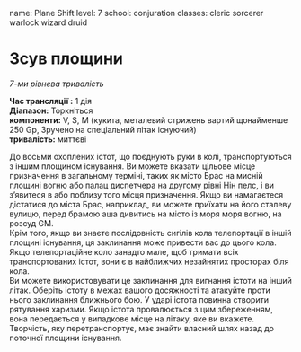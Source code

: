 name: Plane Shift level: 7 school: conjuration classes: cleric sorcerer warlock wizard druid

# Зсув площини
_7-ми рівнева тривалість_

**Час трансляції :** 1 дія    
**Діапазон:** Торкніться    
**компоненти:** V, S, М (кукита, металевий стрижень вартий щонайменше 250 Gp, Зручено на спеціальний літак існуючий)    
**тривалість:** миттєві

До восьми охоплених істот, що поєднують руки в колі, транспортуються з іншим площином існування. Ви можете вказати цільове місце призначення в загальному терміні, таких як місто Брас на мисній площині вогню або палац диспетчера на другому рівні Нін пелс, і ви з’явитеся в або поблизу того місця призначення. Якщо ви намагаєтеся дістатися до міста Брас, наприклад, ви можете приїхати на його сталеву вулицю, перед брамою аша дивитись на місто із моря моря вогню, на розсуд GM.    
Крім того, якщо ви знаєте послідовність сигілів кола телепортації в іншій площині існування, ця заклинання може привести вас до цього кола. Якщо телепортаційне коло занадто мале, щоб тримати всіх транспортованих істот, вони є в найближчих незайнятих просторах біля кола.    
Ви можете використовувати це заклинання для вигнання істоти на інший літак. Оберіть істоту в межах вашого досяжності та атакуйте проти нього заклинання ближнього бою. У ударі істота повинна створити рятування харизми. Якщо істота провалюється з цим збереженням, вона передається у випадкове місце на літаку, яке ви вкажете. Творчість, яку перетранспортує, має знайти власний шлях назад до поточної площини існування. 
